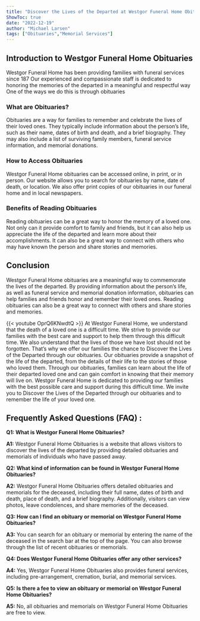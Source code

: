 ```yaml
---
title: "Discover the Lives of the Departed at Westgor Funeral Home Obituaries"
ShowToc: true 
date: "2022-12-19"
author: "Michael Larsen" 
tags: ["Obituaries","Memorial Services"]
---
```

## Introduction to Westgor Funeral Home Obituaries

Westgor Funeral Home has been providing families with funeral services since 187 Our experienced and compassionate staff is dedicated to honoring the memories of the departed in a meaningful and respectful way One of the ways we do this is through obituaries 

### What are Obituaries?

Obituaries are a way for families to remember and celebrate the lives of their loved ones. They typically include information about the person’s life, such as their name, dates of birth and death, and a brief biography. They may also include a list of surviving family members, funeral service information, and memorial donations. 

### How to Access Obituaries

Westgor Funeral Home obituaries can be accessed online, in print, or in person. Our website allows you to search for obituaries by name, date of death, or location. We also offer print copies of our obituaries in our funeral home and in local newspapers. 

### Benefits of Reading Obituaries

Reading obituaries can be a great way to honor the memory of a loved one. Not only can it provide comfort to family and friends, but it can also help us appreciate the life of the departed and learn more about their accomplishments. It can also be a great way to connect with others who may have known the person and share stories and memories. 

## Conclusion

Westgor Funeral Home obituaries are a meaningful way to commemorate the lives of the departed. By providing information about the person’s life, as well as funeral service and memorial donation information, obituaries can help families and friends honor and remember their loved ones. Reading obituaries can also be a great way to connect with others and share stories and memories.

{{< youtube OprQ6KNwdtQ >}} 
At Westgor Funeral Home, we understand that the death of a loved one is a difficult time. We strive to provide our families with the best care and support to help them through this difficult time. We also understand that the lives of those we have lost should not be forgotten. That’s why we offer our families the chance to Discover the Lives of the Departed through our obituaries. Our obituaries provide a snapshot of the life of the departed, from the details of their life to the stories of those who loved them. Through our obituaries, families can learn about the life of their departed loved one and can gain comfort in knowing that their memory will live on. Westgor Funeral Home is dedicated to providing our families with the best possible care and support during this difficult time. We invite you to Discover the Lives of the Departed through our obituaries and to remember the life of your loved one.

## Frequently Asked Questions (FAQ) :
**Q1: What is Westgor Funeral Home Obituaries?**

**A1:** Westgor Funeral Home Obituaries is a website that allows visitors to discover the lives of the departed by providing detailed obituaries and memorials of individuals who have passed away.

**Q2: What kind of information can be found in Westgor Funeral Home Obituaries?**

**A2:** Westgor Funeral Home Obituaries offers detailed obituaries and memorials for the deceased, including their full name, dates of birth and death, place of death, and a brief biography. Additionally, visitors can view photos, leave condolences, and share memories of the deceased. 

**Q3: How can I find an obituary or memorial on Westgor Funeral Home Obituaries?**

**A3:** You can search for an obituary or memorial by entering the name of the deceased in the search bar at the top of the page. You can also browse through the list of recent obituaries or memorials. 

**Q4: Does Westgor Funeral Home Obituaries offer any other services?**

**A4:** Yes, Westgor Funeral Home Obituaries also provides funeral services, including pre-arrangement, cremation, burial, and memorial services. 

**Q5: Is there a fee to view an obituary or memorial on Westgor Funeral Home Obituaries?**

**A5:** No, all obituaries and memorials on Westgor Funeral Home Obituaries are free to view.



